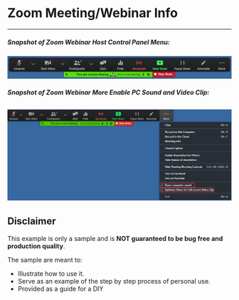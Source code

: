 # Zoom Meeting/Webinar Info

---
##### Snapshot of Zoom Webinar Host Control Panel Menu:
![Control Panel](ZoomWebinarHostControlPanelMenu.png)
##### Snapshot of Zoom Webinar More Enable PC Sound and Video Clip:
![PC Sound and Video Clip](ZoomWebinarShareMORE_Enable_Sound.VideoClip.png)
---













## Disclaimer
This example is only a sample and is **NOT guaranteed to be bug free and production quality**.

The sample are meant to:
- Illustrate how to use it.
- Serve as an example of the step by step process of personal use.
- Provided as a guide for a DIY
